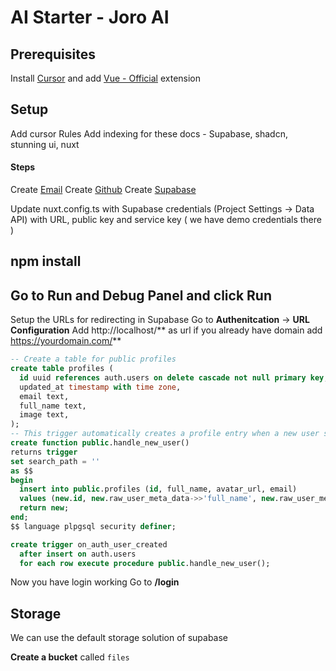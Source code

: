 # AI Starter - Joro AI

## Prerequisites
Install [Cursor](https://cursor.com) and add [Vue - Official](https://marketplace.cursorapi.com/items?itemName=Vue.volar) extension


## Setup
Add cursor Rules
Add indexing for these docs - Supabase, shadcn, stunning ui, nuxt


#### Steps

Create [Email](https://gmail.com)
Create [Github](https://github.com)
Create [Supabase](https://supabase.com)

Update nuxt.config.ts with Supabase credentials (Project Settings -> Data API) with URL, public key and service key ( we have demo credentials there )


## npm install
## Go to Run and Debug Panel and click Run

Setup the URLs for redirecting in Supabase
Go to **Authenitcation** -> **URL Configuration**
    Add http://localhost/** as url
    if you already have domain add https://yourdomain.com/**



```sql
-- Create a table for public profiles
create table profiles (
  id uuid references auth.users on delete cascade not null primary key,
  updated_at timestamp with time zone,
  email text,
  full_name text,
  image text,
);
-- This trigger automatically creates a profile entry when a new user signs up via Supabase Auth.
create function public.handle_new_user()
returns trigger
set search_path = ''
as $$
begin
  insert into public.profiles (id, full_name, avatar_url, email)
  values (new.id, new.raw_user_meta_data->>'full_name', new.raw_user_meta_data->>'avatar_url', new.email);
  return new;
end;
$$ language plpgsql security definer;

create trigger on_auth_user_created
  after insert on auth.users
  for each row execute procedure public.handle_new_user();

```

Now you have login working
Go to **/login**



## Storage
We can use the default storage solution of supabase


**Create a bucket** called `files`

